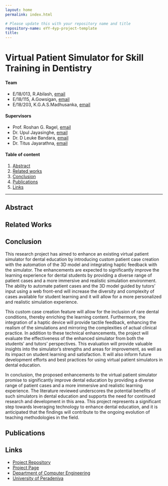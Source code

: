 ```yaml
---
layout: home
permalink: index.html

# Please update this with your repository name and title
repository-name: eYY-4yp-project-template
title:
---
```


[comment]: # "This is the standard layout for the project, but you can clean this and use your own template"

# Virtual Patient Simulator for Skill Training in Dentistry

#### Team

- E/18/013, R.Abilash, [email](mailto:e18013@eng.pdn.ac.lk)
- E/18/115, A.Gowsigan, [email](mailto:e18115@eng.pdn.ac.lk)
- E/18/203, K.G.A.S.Madhusanka, [email](mailto:e18203@eng.pdn.ac.lk)

#### Supervisors

- Prof. Roshan G. Ragel, [email](mailto:roshanr@eng.pdn.ac.lk)
- Dr. Upul Jayasinghe, [email](mailto:upuljm@eng.pdn.ac.lk)
- Dr. D Leuke Bandara, [email](mailto:dhanulb@dental.pdn.ac.lk)
- Dr. Titus Jayarathna, [email](mailto:titus@eng.pdn.ac.lk)

#### Table of content

<!--
1. [Abstract](#abstract)
2. [Related works](#related-works)
3. [Methodology](#methodology)
4. [Experiment Setup and Implementation](#experiment-setup-and-implementation)
5. [Results and Analysis](#results-and-analysis)
6. [Conclusion](#conclusion)
7. [Publications](#publications)
8. [Links](#links)
-->

1. [Abstract](#abstract)
2. [Related works](#related-works)
3. [Conclusion](#conclusion)
4. [Publications](#publications)
5. [Links](#links)

---

<!-- 
DELETE THIS SAMPLE before publishing to GitHub Pages !!!
This is a sample image, to show how to add images to your page. To learn more options, please refer [this](https://projects.ce.pdn.ac.lk/docs/faq/how-to-add-an-image/)
![Sample Image](./images/sample.png) 
-->


## Abstract

## Related Works

<!--
## Methodology
-->

<!--
## Experiment Setup and Implementation
-->

<!--
## Results and Analysis
-->

## Conclusion

This research project has aimed to enhance an existing virtual patient simulator for dental education by introducing custom patient case creation with the automation of the 3D model and integrating haptic feedback with the simulator. The enhancements are expected to significantly improve the learning experience for dental students by providing a diverse range of patient cases and a more immersive and realistic simulation environment. The ability to automate patient cases and the 3D model guided by tutors’ input using a web front-end will increase the diversity and complexity of cases available for student learning and it will allow for a more personalized and realistic simulation experience.

This custom case creation feature will allow for the inclusion of rare dental conditions, thereby enriching the learning content. Furthermore, the integration of a haptic device will provide tactile feedback, enhancing the realism of the simulations and mirroring the complexities of actual clinical practice. In addition to these technical enhancements, the project will evaluate the effectiveness of the enhanced simulator from both the students’ and tutors’ perspectives. This evaluation will provide valuable insights into the simulator’s strengths and areas for improvement, as well as its impact on student learning and satisfaction. It will also inform future development efforts
and best practices for using virtual patient simulators in dental education.

In conclusion, the proposed enhancements to the virtual patient simulator promise to significantly improve dental education by providing a diverse range of patient cases and a more immersive and realistic learning experience. The literature reviewed underscores the potential benefits of such simulators in dental education and supports the need for continued research and development in this area. This project represents a significant step towards leveraging technology to enhance dental education, and it is anticipated that the findings will contribute to the ongoing evolution of teaching methodologies in the field.

## Publications
[//]: # "Note: Uncomment each once you uploaded the files to the repository"

<!-- 1. [Semester 7 report](./) -->
<!-- 2. [Semester 7 slides](./) -->
<!-- 3. [Semester 8 report](./) -->
<!-- 4. [Semester 8 slides](./) -->
<!-- 5. Author 1, Author 2 and Author 3 "Research paper title" (2021). [PDF](./). -->


## Links

- [Project Repository](https://github.com/cepdnaclk/e18-4yp-Virtual-Patient-Simulator-for-Skill-Training-in-Dentistry)
- [Project Page](https://cepdnaclk.github.io/e18-4yp-Virtual-Patient-Simulator-for-Skill-Training-in-Dentistry)
- [Department of Computer Engineering](http://www.ce.pdn.ac.lk/)
- [University of Peradeniya](https://eng.pdn.ac.lk/)

[//]: # "Please refer this to learn more about Markdown syntax"
[//]: # "https://github.com/adam-p/markdown-here/wiki/Markdown-Cheatsheet"
